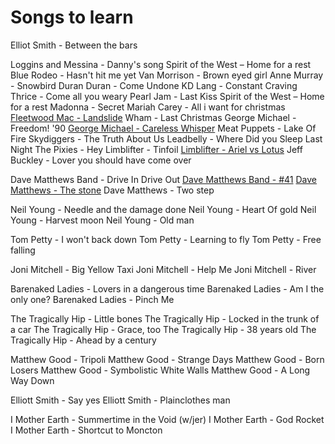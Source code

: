 # Songs to learn

Elliot Smith - Between the bars

Loggins and Messina - Danny's song
Spirit of the West – Home for a rest
Blue Rodeo - Hasn't hit me yet
Van Morrison - Brown eyed girl
Anne Murray - Snowbird
Duran Duran - Come Undone
KD Lang - Constant Craving
Thrice - Come all you weary
Pearl Jam - Last Kiss
Spirit of the West – Home for a rest
Madonna - Secret
Mariah Carey - All i want for christmas
[Fleetwood Mac - Landslide](https://www.youtube.com/watch?v=x--yddOolRQ)
Wham - Last Christmas
George Michael - Freedom! '90
[George Michael - Careless Whisper](https://www.youtube.com/watch?v=94-KCPOxd2Y)
Meat Puppets - Lake Of Fire
Skydiggers - The Truth About Us
Leadbelly - Where Did you Sleep Last Night
The Pixies - Hey
Limblifter - Tinfoil
[Limblifter - Ariel vs Lotus](https://www.youtube.com/watch?v=7HIkXCi1NvY)
Jeff Buckley - Lover you should have come over

Dave Matthews Band - Drive In Drive Out
[Dave Matthews Band - #41](https://www.youtube.com/watch?v=rpo6ti84Hf4)
[Dave Matthews - The stone](https://www.youtube.com/watch?v=dE_8R-3z-4k)
Dave Matthews - Two step

Neil Young - Needle and the damage done
Neil Young - Heart Of gold
Neil Young - Harvest moon
Neil Young - Old man

Tom Petty - I won't back down
Tom Petty - Learning to fly
Tom Petty - Free falling

Joni Mitchell - Big Yellow Taxi
Joni Mitchell - Help Me
Joni Mitchell - River

Barenaked Ladies - Lovers in a dangerous time
Barenaked Ladies - Am I the only one?
Barenaked Ladies - Pinch Me

The Tragically Hip - Little bones
The Tragically Hip - Locked in the trunk of a car
The Tragically Hip - Grace, too
The Tragically Hip - 38 years old
The Tragically Hip - Ahead by a century

Matthew Good - Tripoli
Matthew Good - Strange Days
Matthew Good - Born Losers
Matthew Good - Symbolistic White Walls
Matthew Good - A Long Way Down

Elliott Smith - Say yes
Elliott Smith - Plainclothes man


I Mother Earth - Summertime in the Void (w/jer)
I Mother Earth - God Rocket
I Mother Earth - Shortcut to Moncton
